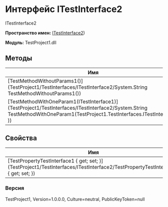 # Интерфейс ITestInterface2

ITestInterface2

**Пространство имен:** [ITestInterface2](TestProject1/TestInterfaces/ITestInterface2))

**Модуль:** TestProject1.dll
## Методы
| Имя | Описание |
| --- | -------- |
| [TestMethodWithoutParams1()](TestProject1/TestInterfaces/ITestInterface2/System.String TestMethodWithoutParams1()) | TestMethodWithoutParams1 |
| [TestMethodWithOneParam1(ITestInterface1)](TestProject1/TestInterfaces/ITestInterface2/System.String TestMethodWithOneParam1(TestProject1.TestInterfaces.ITestInterface1 )) | TestMethodWithOneParam1 |

## Свойства
| Имя | Описание |
| --- | -------- |
| [TestPropertyTestInterface1 { get; set; }](TestProject1/TestInterfaces/ITestInterface2/TestPropertyTestInterface1 { get; set; }) | Test property (ITestInterface1) |

### Версия
TestProject1, Version=1.0.0.0, Culture=neutral, PublicKeyToken=null
